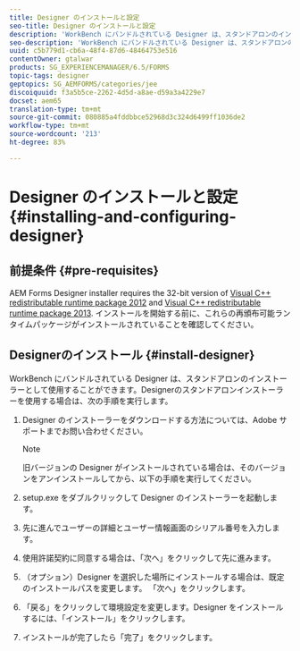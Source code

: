 ```yaml
---
title: Designer のインストールと設定
seo-title: Designer のインストールと設定
description: 'WorkBench にバンドルされている Designer は、スタンドアロンのインストーラーとして使用することができます。ここでは、スタンドアロンの Designer をインストールする方法について説明します。  '
seo-description: 'WorkBench にバンドルされている Designer は、スタンドアロンのインストーラーとして使用することができます。ここでは、スタンドアロンの Designer をインストールする方法について説明します。  '
uuid: c5b779d1-cb6a-48f4-87d6-48464753e516
contentOwner: gtalwar
products: SG_EXPERIENCEMANAGER/6.5/FORMS
topic-tags: designer
geptopics: SG_AEMFORMS/categories/jee
discoiquuid: f3a5b5ce-2262-4d5d-a8ae-d59a3a4229e7
docset: aem65
translation-type: tm+mt
source-git-commit: 080885a4fddbbce52968d3c324d6499ff1036de2
workflow-type: tm+mt
source-wordcount: '213'
ht-degree: 83%

---
```



# Designer のインストールと設定{#installing-and-configuring-designer}

## 前提条件 {#pre-requisites}

AEM Forms Designer installer requires the 32-bit version of [Visual C++ redistributable runtime package 2012](https://support.microsoft.com/ja-jp/help/2977003/the-latest-supported-visual-c-downloads) and [Visual C++ redistributable runtime package 2013](https://support.microsoft.com/ja-jp/help/3179560/update-for-visual-c-2013-and-visual-c-redistributable-package). インストールを開始する前に、これらの再頒布可能ランタイムパッケージがインストールされていることを確認してください。

## Designerのインストール {#install-designer}

WorkBench にバンドルされている Designer は、スタンドアロンのインストーラーとして使用することができます。Designerのスタンドアロンインストーラーを使用する場合は、次の手順を実行します。

1. Designer のインストーラーをダウンロードする方法については、Adobe サポートまでお問い合わせください。

   >[!NOTE]
   >
   >旧バージョンの Designer がインストールされている場合は、そのバージョンをアンインストールしてから、以下の手順を実行してください。

1. setup.exe をダブルクリックして Designer のインストーラーを起動します。
1. 先に進んでユーザーの詳細とユーザー情報画面のシリアル番号を入力します。
1. 使用許諾契約に同意する場合は、「次へ」をクリックして先に進みます。
1. （オプション）Designer を選択した場所にインストールする場合は、既定のインストールパスを変更します。 「次へ」をクリックします。
1. 「戻る」をクリックして環境設定を変更します。Designer をインストールするには、「インストール」をクリックします。
1. インストールが完了したら「完了」をクリックします。
